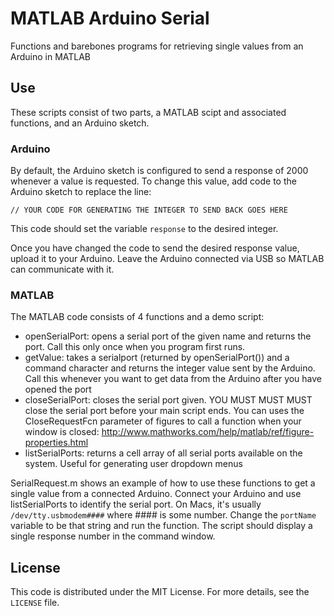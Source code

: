 # MATLAB Arduino Serial

Functions and barebones programs for retrieving single values from an Arduino in MATLAB

## Use
These scripts consist of two parts, a MATLAB scipt and associated functions, and an Arduino sketch.
### Arduino
By default, the Arduino sketch is configured to send a response of 2000 whenever a value is requested. To change this value, add code to the Arduino sketch to replace the line:

`// YOUR CODE FOR GENERATING THE INTEGER TO SEND BACK GOES HERE`

This code should set the variable `response` to the desired integer.

Once you have changed the code to send the desired response value, upload it to your Arduino. Leave the Arduino connected via USB so MATLAB can communicate with it.

### MATLAB
The MATLAB code consists of 4 functions and a demo script:
- openSerialPort: opens a serial port of the given name and returns the port. Call this only once when you program first runs.
- getValue: takes a serialport (returned by openSerialPort()) and a command character and returns the integer value sent by the Arduino. Call this whenever you want to get data from the Arduino after you have opened the port
- closeSerialPort: closes the serial port given. YOU MUST MUST MUST close the serial port before your main script ends. You can uses the CloseRequestFcn parameter of figures to call a function when your window is closed: http://www.mathworks.com/help/matlab/ref/figure-properties.html
- listSerialPorts: returns a cell array of all serial ports available on the system. Useful for generating user dropdown menus

SerialRequest.m shows an example of how to use these functions to get a single value from a connected Arduino. Connect your Arduino and use listSerialPorts to identify the serial port. On Macs, it's usually `/dev/tty.usbmodem####` where #### is some number. Change the `portName` variable to be that string and run the function. The script should display a single response number in the command window.

## License
This code is distributed under the MIT License. For more details, see the `LICENSE` file.
